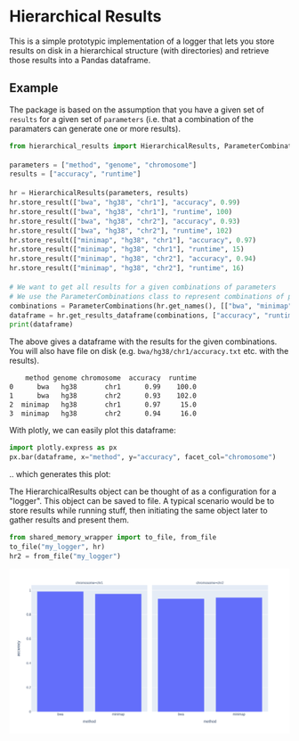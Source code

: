 # Hierarchical Results

This is a simple prototypic implementation of a logger that lets you store results on disk in a hierarchical structure (with directories) and retrieve those results into a Pandas dataframe.

## Example
The package is based on the assumption that you have a given set of `results` for a given set of `parameters` (i.e. that a combination of the paramaters can generate one or more results).

```python
from hierarchical_results import HierarchicalResults, ParameterCombinations

parameters = ["method", "genome", "chromosome"]
results = ["accuracy", "runtime"]

hr = HierarchicalResults(parameters, results)
hr.store_result(["bwa", "hg38", "chr1"], "accuracy", 0.99)
hr.store_result(["bwa", "hg38", "chr1"], "runtime", 100)
hr.store_result(["bwa", "hg38", "chr2"], "accuracy", 0.93)
hr.store_result(["bwa", "hg38", "chr2"], "runtime", 102)
hr.store_result(["minimap", "hg38", "chr1"], "accuracy", 0.97)
hr.store_result(["minimap", "hg38", "chr1"], "runtime", 15)
hr.store_result(["minimap", "hg38", "chr2"], "accuracy", 0.94)
hr.store_result(["minimap", "hg38", "chr2"], "runtime", 16)

# We want to get all results for a given combinations of parameters
# We use the ParameterCombinations class to represent combinations of parameters
combinations = ParameterCombinations(hr.get_names(), [["bwa", "minimap"], "hg38", ["chr1", "chr2"]])
dataframe = hr.get_results_dataframe(combinations, ["accuracy", "runtime"])
print(dataframe)
```

The above gives a dataframe with the results for the given combinations. You will also have file on disk (e.g. `bwa/hg38/chr1/accuracy.txt` etc. with the results).

```
    method genome chromosome  accuracy  runtime
0      bwa   hg38       chr1      0.99    100.0
1      bwa   hg38       chr2      0.93    102.0
2  minimap   hg38       chr1      0.97     15.0
3  minimap   hg38       chr2      0.94     16.0
```

With plotly, we can easily plot this dataframe:
```python
import plotly.express as px
px.bar(dataframe, x="method", y="accuracy", facet_col="chromosome")
```

.. which generates this plot:

The HierarchicalResults object can be thought of as a configuration for a "logger". This object can be saved to file. A typical scenario would be to store results while running stuff, then initiating the same object later to gather results and present them.

```python
from shared_memory_wrapper import to_file, from_file
to_file("my_logger", hr)
hr2 = from_file("my_logger")
```

![example](example.png)
